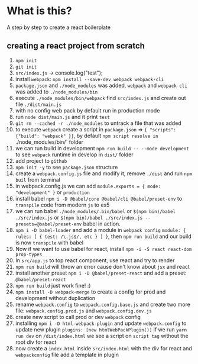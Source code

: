 # What is this?
A step by step to create a react boilerplate

## creating a react project from scratch
1. `npm init`
2. `git init`
3. `src/index.js` -> console.log("test");
4. install `webpack`: `npm install --save-dev webpack webpack-cli`
5. `package.json` and `./node_modules` was added, `webpack` and `webpack cli` was added to `./node_modules/bin`
6. execute `./node_modules/bin/webpack` find `src/index.js` and create out file `./dist/main.js`
7. with no config web pack by default run in production mode
8. run `node dist/main.js` and it print `test`
9. `git rm --cached -r ./node_modules` to untrack a file that was added
10. to execute `webpack` create a script in `package.json` => ` { "scripts": {"build": "webpack" }} `, by default `npm script resolve in `./node_modules/bin/` folder
11. we can run build in development `npm run build -- --mode development` to see `webpack` runtime in develop in `dist/` folder
12. add project to `github`
13. `npm init -y` to see `package.json` structure
14. create a `webpack.config.js` file and modify it, remove `./dist` and run `npm buil` from terminal
15. in webpack.config.js we can add `module.exports = { mode: "development" }` or `production`
16. install babel `npm i -D @babel/core @babel/cli @babel/preset-env` to `transpile` code from modern `js` to es5
17. we can run babel `./node_modules/.bin/babel` or `$(npm bin)/babel ./src/index.js` or `$(npm bin)/babel ./src/index.js --presets=@babel/preset-env` babel in action.
18. `npm i -D babel-loader` and add a module in `webpack config` `module: { rules: [ { test: /\.js$/, etc } ] }`, then `npm run build` and our build is now `transpile` with babel
19. Now if we want to use babel for react, install `npm -i -S react react-dom prop-types`
20. In `src/app.js` to top react component, use react and try to render
21. `npm run build` will throw an error cause don't know about `jsx` and react
22. install another preset `npm i -D @babel/preset-react` and add a preset: `@babel/preset-react`
23. `npm run build` just work fine! :)
24. `npm install -D webpack-merge` to create a config for prod and development without duplication
25. rename `webpack.config` to `webpack.config.base.js` and create two more file: `webpack.config.prod.js` and `webpack.config.dev.js`
26. create new script to call prod or dev `webpack` config
27. installing `npm i -D html-webpack-plugin` and update `webpack.config` to update new plugin `plugins: [new htmlWebPackPlugin()]` if we run `yarn run dev` on `/dist/index.html` we see a script on `script tag` without the root div for react
28. now create a `index.html` inside `src/index.html` with the div for react and `webpackconfig` file add a template in plugin